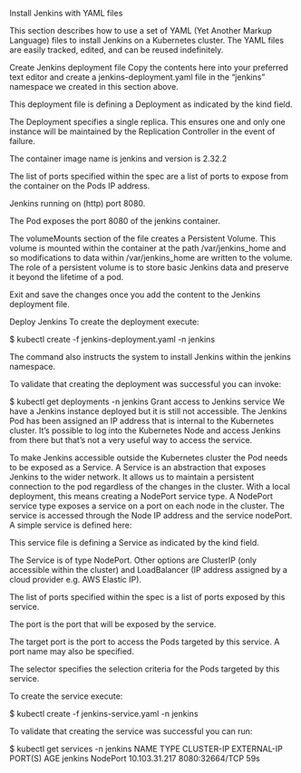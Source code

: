 Install Jenkins with YAML files

This section describes how to use a set of YAML (Yet Another Markup Language) files to install Jenkins on a Kubernetes cluster. The YAML files are easily tracked, edited, and can be reused indefinitely.

Create Jenkins deployment file
Copy the contents here into your preferred text editor and create a jenkins-deployment.yaml file in the “jenkins” namespace we created in this section above.

This deployment file is defining a Deployment as indicated by the kind field.

The Deployment specifies a single replica. This ensures one and only one instance will be maintained by the Replication Controller in the event of failure.

The container image name is jenkins and version is 2.32.2

The list of ports specified within the spec are a list of ports to expose from the container on the Pods IP address.

Jenkins running on (http) port 8080.

The Pod exposes the port 8080 of the jenkins container.

The volumeMounts section of the file creates a Persistent Volume. This volume is mounted within the container at the path /var/jenkins_home and so modifications to data within /var/jenkins_home are written to the volume. The role of a persistent volume is to store basic Jenkins data and preserve it beyond the lifetime of a pod.

Exit and save the changes once you add the content to the Jenkins deployment file.

Deploy Jenkins
To create the deployment execute:

$ kubectl create -f jenkins-deployment.yaml -n jenkins

The command also instructs the system to install Jenkins within the jenkins namespace.

To validate that creating the deployment was successful you can invoke:

$ kubectl get deployments -n jenkins
Grant access to Jenkins service
We have a Jenkins instance deployed but it is still not accessible. The Jenkins Pod has been assigned an IP address that is internal to the Kubernetes cluster. It’s possible to log into the Kubernetes Node and access Jenkins from there but that’s not a very useful way to access the service.

To make Jenkins accessible outside the Kubernetes cluster the Pod needs to be exposed as a Service. A Service is an abstraction that exposes Jenkins to the wider network. It allows us to maintain a persistent connection to the pod regardless of the changes in the cluster. With a local deployment, this means creating a NodePort service type. A NodePort service type exposes a service on a port on each node in the cluster. The service is accessed through the Node IP address and the service nodePort. A simple service is defined here:

This service file is defining a Service as indicated by the kind field.

The Service is of type NodePort. Other options are ClusterIP (only accessible within the cluster) and LoadBalancer (IP address assigned by a cloud provider e.g. AWS Elastic IP).

The list of ports specified within the spec is a list of ports exposed by this service.

The port is the port that will be exposed by the service.

The target port is the port to access the Pods targeted by this service. A port name may also be specified.

The selector specifies the selection criteria for the Pods targeted by this service.

To create the service execute:

$ kubectl create -f jenkins-service.yaml -n jenkins

To validate that creating the service was successful you can run:

$ kubectl get services -n jenkins
NAME       TYPE        CLUSTER-IP       EXTERNAL-IP    PORT(S)           AGE
jenkins    NodePort    10.103.31.217    <none>         8080:32664/TCP    59s